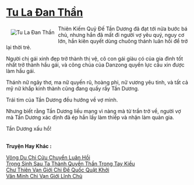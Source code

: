 <a href="https://truyenwiki.net/tu-la-dan-than.36194/" title="Tu La Đan Thần"><h1>Tu La Đan Thần</h1></a><div style="display:table"><img align="right" style="float: left; padding: 10px;" src="https://truyenwiki.net/a/img/str/src/36194.jpg" alt="Tu La Đan Thần">Thiên Kiếm Quỷ Đế Tần Dương đã đạt tới nửa bước bá chủ, nhưng hắn đã mất đi người vợ yêu quý, nguy cơ lớn, hắn kiên quyết dùng chuông thánh luân hồi để trở lại thời trẻ.<p></p> Người chị gái xinh đẹp trở thành thị vệ, cô con gái giàu có của gia đình tốt nhất trở thành hầu gái, và công chúa của Danzong quyền lực cầu xin được làm hầu gái.<p></p> Thánh nữ ngây thơ, ma nữ quyến rũ, hoàng phi, nữ vương yêu tinh, và tất cả mỹ nữ khắp kinh thành cũng đang quấy rầy Tần Dương.<p></p> Trái tim của Tần Dương đều hướng về vợ mình.<p></p> Nhưng biết rằng Tần Dương liều mạng vì nàng mà từ trần trở về, người vợ mà Tần Dương xác định đã ép hắn lấy làm thiếp và nhận làm quản gia.<p></p> Tần Dương xấu hổ!</div><p><br><b>Truyện Hay Khác :</b></p><a href="https://truyenwiki.net/vong-du-chi-cuu-chuyen-luan-hoi.35531/" alt="Võng Du Chi Cửu Chuyển Luân Hồi">Võng Du Chi Cửu Chuyển Luân Hồi</a><br/><a href="https://sangtacviet.wordpress.com/2020/10/22/trong-sinh-sau-ta-thanh-quyen-than-trong-tay-kieu/" alt="Trọng Sinh Sau Ta Thành Quyền Thần Trong Tay Kiều">Trọng Sinh Sau Ta Thành Quyền Thần Trong Tay Kiều</a><br/><a href="https://github.com/nownovels/wikidich/tree/master/truyenhay/36477" alt="Chư Thiên Vạn Giới Chi Đế Quốc Quật Khởi">Chư Thiên Vạn Giới Chi Đế Quốc Quật Khởi</a><br/><a href="https://sangtacviet.wordpress.com/2020/10/22/van-minh-chi-van-gioi-linh-chu/" alt="Văn Minh Chi Vạn Giới Lĩnh Chủ">Văn Minh Chi Vạn Giới Lĩnh Chủ</a><br/>